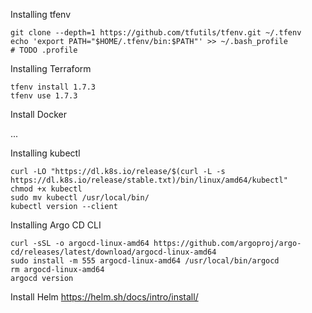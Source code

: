 
Installing tfenv

```shell
git clone --depth=1 https://github.com/tfutils/tfenv.git ~/.tfenv
echo 'export PATH="$HOME/.tfenv/bin:$PATH"' >> ~/.bash_profile
# TODO .profile
```

Installing Terraform

```shell
tfenv install 1.7.3
tfenv use 1.7.3
```

Install Docker

...

Installing kubectl

```shell
curl -LO "https://dl.k8s.io/release/$(curl -L -s https://dl.k8s.io/release/stable.txt)/bin/linux/amd64/kubectl"
chmod +x kubectl
sudo mv kubectl /usr/local/bin/
kubectl version --client   
```

Installing Argo CD CLI

```shell
curl -sSL -o argocd-linux-amd64 https://github.com/argoproj/argo-cd/releases/latest/download/argocd-linux-amd64
sudo install -m 555 argocd-linux-amd64 /usr/local/bin/argocd
rm argocd-linux-amd64
argocd version
```

Install Helm
https://helm.sh/docs/intro/install/
